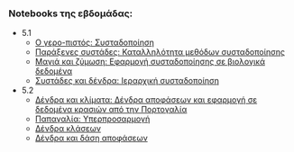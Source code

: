 ### Notebooks της εβδομάδας:

- 5.1
    - [Ο γερο-πιστός: Συσταδοποίηση](5.1/01_old_faithful.ipynb)
    - [Παράξενες συστάδες: Καταλληλότητα μεθόδων συσταδοποίησης](5.1/02_strange_clusters-2.ipynb)
    - [Μαγιά και ζύμωση: Εφαρμογή συσταδοποίησης σε βιολογικά δεδομένα](5.1/03_yeast_fermentation.ipynb)
    - [Συστάδες και δένδρα: Ιεραρχική συσταδοποίηση](5.1/04_hierachical_clustering.ipynb)
- 5.2
    - [Δένδρα και κλίματα: Δένδρα αποφάσεων και εφαρμογή σε δεδομένα κρασιών από την Πορτογαλία](5.2/01_wine_tree.ipynb)
    - [Παπαγαλία: Υπερπροσαρμογή](5.2/02_overfitting.ipynb)
    - [Δένδρα κλάσεων](5.2/03_classy_trees.ipynb)
    - [Δένδρα και δάση αποφάσεων](5.2/04_forests.ipynb)

